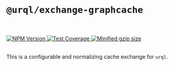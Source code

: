 # `@urql/exchange-graphcache`

<br />
<br />
<a href="https://npmjs.com/package/@urql/exchange-graphcache">
  <img alt="NPM Version" src="https://img.shields.io/npm/v/@urql/exchange-graphcache.svg" />
</a>
<a href="https://codecov.io/gh/formidablelabs/urql-exchange-graphcache">
  <img alt="Test Coverage" src="https://codecov.io/gh/formidablelabs/urql-exchange-graphcache/branch/master/graph/badge.svg" />
</a>
<a href="https://bundlephobia.com/result?p=@urql/exchange-graphcache">
  <img alt="Minified gzip size" src="https://img.shields.io/bundlephobia/minzip/@urql/exchange-graphcache.svg?label=gzip%20size" />
</a>

<br />
<br />

This is a configurable and normalizing cache exchange for `urql`.
